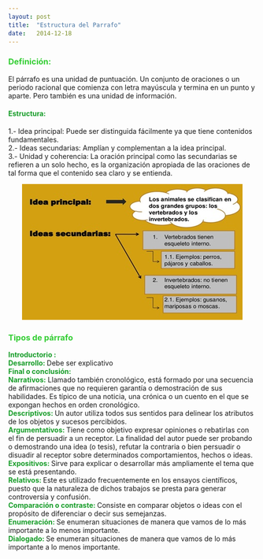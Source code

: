 ```yaml
---
layout: post
title:  "Estructura del Parrafo"
date:   2014-12-18
---
```


<font color="#32CD32"><h3>Definición:</h3></font>
<p>El párrafo es una unidad de puntuación. Un conjunto de oraciones o un periodo racional que comienza con letra mayúscula y termina en un punto y aparte. Pero también es una unidad de información. </p>
<font color="#169C28"><h4>Estructura:</h4></font>
<p>1.- Idea principal: Puede ser distinguida fácilmente ya que tiene contenidos fundamentales. <br>
2.- Ideas secundarias: Amplían y complementan a la idea principal. <br>
3.- Unidad y coherencia: La oración principal como las secundarias se refieren a un solo hecho, es la organización apropiada de las oraciones de tal forma que el contenido sea claro y se entienda. </p>
<center><img src="/assets/img/parrafoestructura.jpg"></center>
<p><font color="#32CD32"><h3>Tipos de párrafo </h3></font>
<font color="#169C28"><b>Introductorio :</b></font>
<br>
<font color="#169C28"><b>Desarrollo: </b></font>Debe ser explicativo <br>
<font color="#169C28"><b>Final o conclusión:</b></font><br>
<font color="#169C28"><b>Narrativos:</b> </font>Llamado también cronológico, está formado por una secuencia de afirmaciones que no requieren garantía o demostración de sus habilidades. Es típico de una noticia, una crónica o un cuento en el que se expongan hechos en orden cronológico. <br>
<font color="#169C28"><b>Descriptivos: </b> </font>Un autor utiliza todos sus sentidos para delinear los atributos de los objetos y sucesos percibidos. <br>
<font color="#169C28"><b>Argumentativos: </b> </font>Tiene como objetivo expresar opiniones o rebatirlas con el fin de persuadir a un receptor. La finalidad del autor puede ser probando o demostrando una idea (o tesis), refutar la contraria o bien persuadir o disuadir al receptor sobre determinados comportamientos, hechos o ideas. <br>
<font color="#169C28"><b>Expositivos: </b> </font>Sirve para explicar o desarrollar más ampliamente el tema que se está presentando. <br>
<font color="#169C28"><b>Relativos: </b> </font>Este es utilizado frecuentemente en los ensayos científicos, puesto que la naturaleza de dichos trabajos se presta para generar controversia y confusión. <br>
<font color="#169C28"><b>Comparación o contraste: </b> </font>Consiste en comparar objetos o ideas con el propósito de diferenciar o decir sus semejanzas. <br>
<font color="#169C28"><b>Enumeración: </b></font> Se enumeran situaciones de manera que vamos de lo más importante a lo menos importante.<br>
<font color="#169C28"><b>Dialogado: </b> </font>Se enumeran situaciones de manera que vamos de lo más importante a lo menos importante.</p>
